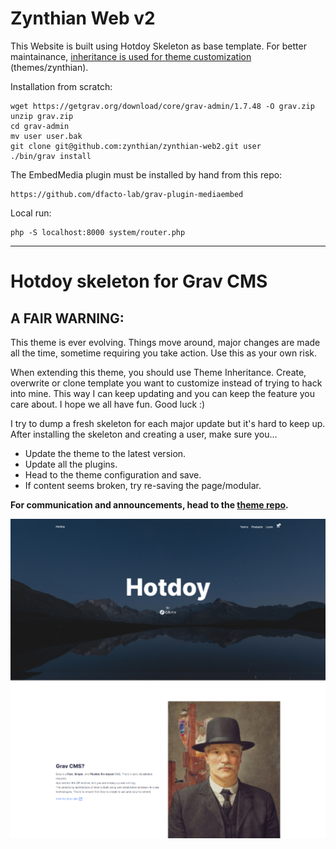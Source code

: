 # Zynthian Web v2

This Website is built using Hotdoy Skeleton as base template. 
For better maintainance, [inheritance is used for theme customization](https://getgrav.org/blog/theme-development-with-inheritance) (themes/zynthian).

Installation from scratch:

    wget https://getgrav.org/download/core/grav-admin/1.7.48 -O grav.zip
    unzip grav.zip
    cd grav-admin
    mv user user.bak
    git clone git@github.com:zynthian/zynthian-web2.git user
    ./bin/grav install
    
The EmbedMedia plugin must be installed by hand from this repo:

    https://github.com/dfacto-lab/grav-plugin-mediaembed

Local run:

    php -S localhost:8000 system/router.php


--------------

# Hotdoy skeleton for Grav CMS

## A FAIR WARNING:
This theme is ever evolving. Things move around, major changes are made all the time, sometime requiring you take action. Use this as your own risk.

When extending this theme, you should use Theme Inheritance. Create, overwrite or clone template you want to customize instead of trying to hack into mine. This way I can keep updating and you can keep the feature you care about. I hope we all have fun. Good luck :)

I try to dump a fresh skeleton for each major update but it's hard to keep up. 
After installing the skeleton and creating a user, make sure you...

* Update the theme to the latest version.
* Update all the plugins.
* Head to the theme configuration and save.
* If content seems broken, try re-saving the page/modular.

**For communication and announcements, head to the [theme repo](https://github.com/hotdoy/grav-theme-hotdoy).**

![Theme screenshot](https://raw.githubusercontent.com/hotdoy/grav-skeleton-hotdoy/master/screenshot.jpg)

